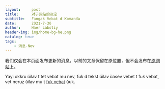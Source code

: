 ```yaml
---
layout:     post
title:      对于网站的决定
subtitle:   Fangak Vebat d Komanda
date:       2021-7-30
author:     Haer Labotiy
header-img: img/home-bg-he.png
catalog: true
tags:
    - 消息-Nev
---
```


我们仅会在本页面发布更新的消息，以前的文章保留在原位置，但不会发布在[原网站](https://openg-qkmb.github.io/)上。

Yayi okkru ŭilav t tet vebat mu nev, fuk d tekst ŭilav ŭasev vebet t fuk vebat, vet neruz ŭilav mu t [fuk vebat](https://openg-qkmb.github.io/) ŭuk.

